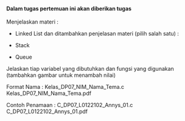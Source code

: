 #### Dalam tugas pertemuan ini akan diberikan tugas 

Menjelaskan materi :
- Linked List
dan ditambahkan penjelasan materi (pilih salah satu) :

- Stack
- Queue

Jelaskan tiap variabel yang dibutuhkan dan fungsi yang digunakan 
(tambahkan gambar untuk menambah nilai)

Format Nama : Kelas_DP07_NIM_Nama_Tema.c
Kelas_DP07_NIM_Nama_Tema.pdf

Contoh Penamaan : C_DP07_L0122102_Annys_01.c
C_DP07_L0122102_Annys_01.pdf
